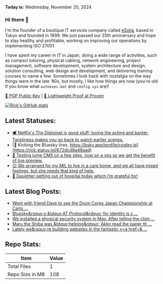 **Today is:** Wednesday, November 20, 2024

### Hi there 👋

I'm the founder of a boutique IT services company called [eSolia](https://esolia.com), based in Tokyo and founded in 1999. We just passed our 25th anniversary and hope to stay healthy and profitable, working on improving our operations by implementing ISO 27001.  

I have spent my career in IT in Japan, doing a wide range of activities, such as compsci tutoring, physical cabling, network engineering, project management, software development, system architecture and design, solution consulting, web design and development, and delivering training courses to name a few. Sometimes I look back with nostalgia on the way things were in the late ’80s, but mostly, I like how things are now (you're old if you know what `autoexec.bat` and `config.sys` are)! 

[🔑 PGP Public Key](https://cogley.jp/pgp) | [🧾 Lightweight Proof at Proven](https://proven.lol/6265e6)

[![Rick's GitHub stats](https://github-readme-stats.vercel.app/api?username=rickcogley&show_icons=true&theme=transparent)](https://github.com/anuraghazra/github-readme-stats)

## Latest Statuses:

* [🕊️ Netflix&#039;s The Diplomat is good stuff; loving the acting and banter. Twistiness makes you go back to watch earlier scenes.](https://rick.status.lol/673b15ef5661b)
* [👐 Kicking the Bluesky tires. https://bsky.app/profile/cogley.jp](https://rick.status.lol/672dcd8a48aad)
* [🚀 Testing lume CMS on a few sites, now on a vps so we get the benefit of live preview.](https://rick.status.lol/672ca9ac68461)
* [😑 We arranged for my MIL to live in a care home, and we all have mixed feelings, but she needs that kind of help.](https://rick.status.lol/672b4f07ca0b2)
* [🤗 Daughter getting out of hospital today which I’m grateful for!](https://rick.status.lol/6706ce3c33125)


## Latest Blog Posts:

* [Went with friend Dave to see the Drum Corps Japan Championship at Carlo ...](http://rickcogley.micro.blog/2024/11/18/went-with-friend.html)
* [Bluesky&amp;rsquo;s &amp;ldquo;AT Protocol&amp;rdquo; for identity is c ...](http://rickcogley.micro.blog/2024/11/08/blueskys-at-protocol.html)
* [We installed a physical security system in May. After telling the clien ...](http://rickcogley.micro.blog/2024/11/08/we-installed-a.html)
* [Maru the Shiba was &amp;ldquo;helping&amp;rdquo; Akko read the paper th ...](http://rickcogley.micro.blog/2024/11/07/maru-the-shiba.html)
* [Lately we&amp;rsquo;re building websites in the fantastic «&lt;a href=& ...](http://rickcogley.micro.blog/2024/11/07/lately-were-building.html)


## Repo Stats:

| Item | Value |
| --- | --- |
| Total Files | 1 |
| Repo Size in MB | 108 |